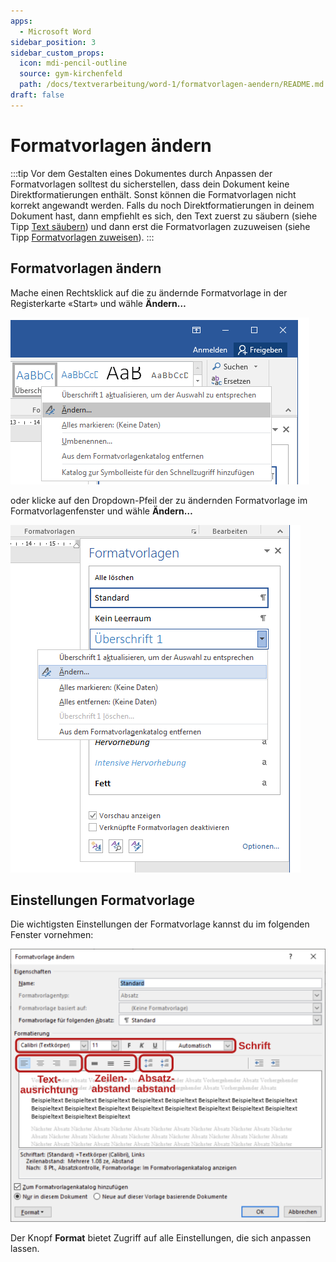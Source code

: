 ```yaml
---
apps:
  - Microsoft Word
sidebar_position: 3
sidebar_custom_props:
  icon: mdi-pencil-outline
  source: gym-kirchenfeld
  path: /docs/textverarbeitung/word-1/formatvorlagen-aendern/README.md
draft: false
---
```


# Formatvorlagen ändern



:::tip
Vor dem Gestalten eines Dokumentes durch Anpassen der Formatvorlagen solltest du sicherstellen, dass dein Dokument keine Direktformatierungen enthält. Sonst können die Formatvorlagen nicht korrekt angewandt werden.
Falls du noch Direktformatierungen in deinem Dokument hast, dann empfiehlt es sich, den Text zuerst zu säubern (siehe Tipp [Text säubern](../../word-2/text-saeubern/)) und dann erst die Formatvorlagen zuzuweisen (siehe Tipp [Formatvorlagen zuweisen](../formatvorlagen-zuweisen/)).
:::

## Formatvorlagen ändern

Mache einen Rechtsklick auf die zu ändernde Formatvorlage in der Registerkarte «Start» und wähle __Ändern…__

![Ändern der Formatvorlage über Registerkarte «Start»](./formatvorlage-aendern-register.png)

oder klicke auf den Dropdown-Pfeil der zu ändernden Formatvorlage im Formatvorlagenfenster und wähle __Ändern…__

![Ändern der Formatvorlage über das Formatvorlagenfenster](./formatvorlage-aendern-fenster.png)

## Einstellungen Formatvorlage

Die wichtigsten Einstellungen der Formatvorlage kannst du im folgenden Fenster vornehmen:

![Anpassen der Formatvorlage Standard](./formatvorlage-aendern.svg)

Der Knopf __Format__ bietet Zugriff auf alle Einstellungen, die sich anpassen lassen.
